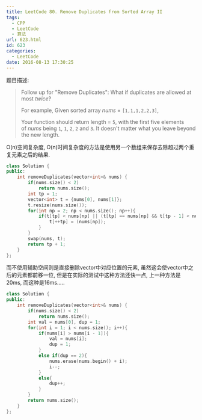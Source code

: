 ```yaml
---
title: LeetCode 80. Remove Duplicates from Sorted Array II
tags:
  - CPP
  - LeetCode
  - 算法
url: 623.html
id: 623
categories:
  - LeetCode
date: 2016-08-13 17:30:25
---
```

题目描述:

> Follow up for "Remove Duplicates":
> What if duplicates are allowed at most *twice*?
>
> For example,
> Given sorted array *nums* = `[1,1,1,2,2,3]`,
>
> Your function should return length = `5`, with the first five elements of *nums* being `1`, `1`, `2`, `2` and `3`. It doesn't matter what you leave beyond the new length.

O(n)空间复杂度, O(n)时间复杂度的方法是使用另一个数组来保存去除超过两个重复元素之后的结果.

```cpp
class Solution {
public:
    int removeDuplicates(vector<int>& nums) {
        if(nums.size() < 2)
            return nums.size();
        int tp = 1;
        vector<int> t = {nums[0], nums[1]};
        t.resize(nums.size());
        for(int np = 2; np < nums.size(); np++){
            if(t[tp] < nums[np] || (t[tp] == nums[np] && t[tp - 1] < nums[np])){
                t[++tp] = (nums[np]);
            }
        }
        swap(nums, t);
        return tp + 1;
    }
};
```

而不使用辅助空间则是直接删除vector中对应位置的元素, 虽然这会使vector中之后的元素都前移一位, 但是在实际的测试中这种方法还快一点, 上一种方法是20ms, 而这种是16ms.....

```cpp
class Solution {
public:
    int removeDuplicates(vector<int>& nums) {
        if(nums.size() < 2)
            return nums.size();
        int val = nums[0], dup = 1;
        for(int i = 1; i < nums.size(); i++){
            if(nums[i] > nums[i - 1]){
                val = nums[i];
                dup = 1;
            }
            else if(dup == 2){
                nums.erase(nums.begin() + i);
                i--;
            }
            else{
                dup++;
            }
        }
        return nums.size();
    }
};
```

